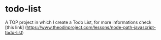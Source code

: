 # todo-list
A TOP project in which I create a Todo List, for more informations check [this link] (https://www.theodinproject.com/lessons/node-path-javascript-todo-list)
